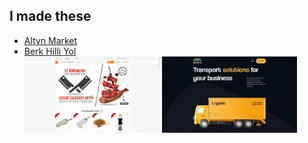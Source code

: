 ## I made these
- [Altyn Market](https://altynmarket.com.tm)
- [Berk Hilli Yol](https://berkhilliyol.com.tm)<br/>
[<img alt="Altyn Market" src="https://github.com/5hanazar/5hanazar/blob/main/altynmarket.gif" width="45%">](https://altynmarket.com.tm)
[<img alt="Berk Hilli Yol" src="https://github.com/5hanazar/5hanazar/blob/main/berkhilliyol.gif" width="45%">](https://berkhilliyol.com.tm)
